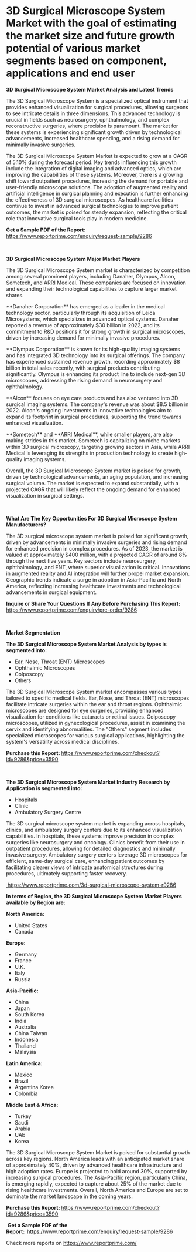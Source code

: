 <p><h1>3D Surgical Microscope System Market with the goal of estimating the market size and future growth potential of various market segments based on component, applications and end user</h1></p><p><strong>3D Surgical Microscope System Market Analysis and Latest Trends</strong></p>
<p><p>The 3D Surgical Microscope System is a specialized optical instrument that provides enhanced visualization for surgical procedures, allowing surgeons to see intricate details in three dimensions. This advanced technology is crucial in fields such as neurosurgery, ophthalmology, and complex reconstructive surgeries, where precision is paramount. The market for these systems is experiencing significant growth driven by technological advancements, increased healthcare spending, and a rising demand for minimally invasive surgeries.</p><p>The 3D Surgical Microscope System Market is expected to grow at a CAGR of 5.10% during the forecast period. Key trends influencing this growth include the integration of digital imaging and advanced optics, which are improving the capabilities of these systems. Moreover, there is a growing shift toward outpatient procedures, increasing the demand for portable and user-friendly microscope solutions. The adoption of augmented reality and artificial intelligence in surgical planning and execution is further enhancing the effectiveness of 3D surgical microscopes. As healthcare facilities continue to invest in advanced surgical technologies to improve patient outcomes, the market is poised for steady expansion, reflecting the critical role that innovative surgical tools play in modern medicine.</p></p>
<p><strong>Get a Sample PDF of the Report:&nbsp;</strong> <a href="https://www.reportprime.com/enquiry/request-sample/9286?utm_campaign=3361&utm_medium=2&utm_source=Github&utm_content=ia&utm_term=20032025&utm_id=3d-surgical-microscope-system">https://www.reportprime.com/enquiry/request-sample/9286</a></p>
<p>&nbsp;</p>
<p><strong>3D Surgical Microscope System Major Market Players</strong></p>
<p><p>The 3D Surgical Microscope System market is characterized by competition among several prominent players, including Danaher, Olympus, Alcon, Sometech, and ARRI Medical. These companies are focused on innovation and expanding their technological capabilities to capture larger market shares.</p><p>**Danaher Corporation** has emerged as a leader in the medical technology sector, particularly through its acquisition of Leica Microsystems, which specializes in advanced optical systems. Danaher reported a revenue of approximately $30 billion in 2022, and its commitment to R&D positions it for strong growth in surgical microscopes, driven by increasing demand for minimally invasive procedures.</p><p>**Olympus Corporation** is known for its high-quality imaging systems and has integrated 3D technology into its surgical offerings. The company has experienced sustained revenue growth, recording approximately $8 billion in total sales recently, with surgical products contributing significantly. Olympus is enhancing its product line to include next-gen 3D microscopes, addressing the rising demand in neurosurgery and ophthalmology.</p><p>**Alcon** focuses on eye care products and has also ventured into 3D surgical imaging systems. The company's revenue was about $8.5 billion in 2022. Alcon's ongoing investments in innovative technologies aim to expand its footprint in surgical procedures, supporting the trend towards enhanced visualization.</p><p>**Sometech** and **ARRI Medical**, while smaller players, are also making strides in this market. Sometech is capitalizing on niche markets within 3D surgical microscopy, targeting growing sectors in Asia, while ARRI Medical is leveraging its strengths in production technology to create high-quality imaging systems.</p><p>Overall, the 3D Surgical Microscope System market is poised for growth, driven by technological advancements, an aging population, and increasing surgical volume. The market is expected to expand substantially, with a projected CAGR that will likely reflect the ongoing demand for enhanced visualization in surgical settings.</p></p>
<p>&nbsp;</p>
<p><strong>What Are The Key Opportunities For 3D Surgical Microscope System Manufacturers?</strong></p>
<p><p>The 3D surgical microscope system market is poised for significant growth, driven by advancements in minimally invasive surgeries and rising demand for enhanced precision in complex procedures. As of 2023, the market is valued at approximately $400 million, with a projected CAGR of around 8% through the next five years. Key sectors include neurosurgery, ophthalmology, and ENT, where superior visualization is critical. Innovations in augmented reality and AI integration will further propel market expansion. Geographic trends indicate a surge in adoption in Asia-Pacific and North America, reflecting increasing healthcare investments and technological advancements in surgical equipment.</p></p>
<p><strong>Inquire or Share Your Questions If Any Before Purchasing This Report:</strong> <a href="https://www.reportprime.com/enquiry/pre-order/9286?utm_campaign=3361&utm_medium=2&utm_source=Github&utm_content=ia&utm_term=20032025&utm_id=3d-surgical-microscope-system">https://www.reportprime.com/enquiry/pre-order/9286</a></p>
<p>&nbsp;</p>
<p><strong>Market Segmentation</strong></p>
<p><strong>The 3D Surgical Microscope System Market Analysis by types is segmented into:</strong></p>
<p><ul><li>Ear, Nose, Throat (ENT) Microscopes</li><li>Ophthalmic Microscopes</li><li>Colposcopy</li><li>Others</li></ul></p>
<p><p>The 3D Surgical Microscope System market encompasses various types tailored to specific medical fields. Ear, Nose, and Throat (ENT) microscopes facilitate intricate surgeries within the ear and throat regions. Ophthalmic microscopes are designed for eye surgeries, providing enhanced visualization for conditions like cataracts or retinal issues. Colposcopy microscopes, utilized in gynecological procedures, assist in examining the cervix and identifying abnormalities. The "Others" segment includes specialized microscopes for various surgical applications, highlighting the system's versatility across medical disciplines.</p></p>
<p><strong>Purchase this Report:&nbsp;</strong><a href="https://www.reportprime.com/checkout?id=9286&price=3590&utm_campaign=3361&utm_medium=2&utm_source=Github&utm_content=ia&utm_term=20032025&utm_id=3d-surgical-microscope-system">https://www.reportprime.com/checkout?id=9286&price=3590</a></p>
<p>&nbsp;</p>
<p><strong>The 3D Surgical Microscope System Market Industry Research by Application is segmented into:</strong></p>
<p><ul><li>Hospitals</li><li>Clinic</li><li>Ambulatory Surgery Centre</li></ul></p>
<p><p>The 3D surgical microscope system market is expanding across hospitals, clinics, and ambulatory surgery centers due to its enhanced visualization capabilities. In hospitals, these systems improve precision in complex surgeries like neurosurgery and oncology. Clinics benefit from their use in outpatient procedures, allowing for detailed diagnostics and minimally invasive surgery. Ambulatory surgery centers leverage 3D microscopes for efficient, same-day surgical care, enhancing patient outcomes by facilitating clearer views of intricate anatomical structures during procedures, ultimately supporting faster recovery.</p></p>
<p><a href="https://www.reportprime.com/3d-surgical-microscope-system-r9286?utm_campaign=3361&utm_medium=2&utm_source=Github&utm_content=ia&utm_term=20032025&utm_id=3d-surgical-microscope-system">&nbsp;https://www.reportprime.com/3d-surgical-microscope-system-r9286</a></p>
<p><strong>In terms of Region, the 3D Surgical Microscope System Market Players available by Region are:</strong></p>
<p>
    <p> <strong> North America: </strong>
        <ul>
            <li>United States</li>
            <li>Canada</li>
        </ul>
        </p> 
    <p> <strong> Europe: </strong>
        <ul>
            <li>Germany</li>
            <li>France</li>
            <li>U.K.</li>
            <li>Italy</li>
            <li>Russia</li>
        </ul>
        </p> 
    <p> <strong> Asia-Pacific: </strong>
        <ul>
            <li>China</li>
            <li>Japan</li>
            <li>South Korea</li>
            <li>India</li>
            <li>Australia</li>
            <li>China Taiwan</li>
            <li>Indonesia</li>
            <li>Thailand</li>
            <li>Malaysia</li>
        </ul>
        </p> 
    <p> <strong> Latin America: </strong>
        <ul>
            <li>Mexico</li>
            <li>Brazil</li>
            <li>Argentina Korea</li>
            <li>Colombia</li>
        </ul>
        </p> 
    <p> <strong> Middle East & Africa: </strong>
        <ul>
            <li>Turkey</li>
            <li>Saudi</li>
            <li>Arabia</li>
            <li>UAE</li>
            <li>Korea</li>
        </ul>
    </p>
    </p>
<p><p>The 3D Surgical Microscope System Market is poised for substantial growth across key regions. North America leads with an anticipated market share of approximately 40%, driven by advanced healthcare infrastructure and high adoption rates. Europe is projected to hold around 30%, supported by increasing surgical procedures. The Asia-Pacific region, particularly China, is emerging rapidly, expected to capture about 25% of the market due to rising healthcare investments. Overall, North America and Europe are set to dominate the market landscape in the coming years.</p></p>
<p><strong>Purchase this Report: </strong><a href="https://www.reportprime.com/checkout?id=9286&price=3590&utm_campaign=3361&utm_medium=2&utm_source=Github&utm_content=ia&utm_term=20032025&utm_id=3d-surgical-microscope-system">https://www.reportprime.com/checkout?id=9286&price=3590</a></p>
<p>&nbsp;<strong>Get a Sample PDF of the Report:&nbsp;&nbsp;</strong><a href="https://www.reportprime.com/enquiry/request-sample/9286?utm_campaign=3361&utm_medium=2&utm_source=Github&utm_content=ia&utm_term=20032025&utm_id=3d-surgical-microscope-system">https://www.reportprime.com/enquiry/request-sample/9286</a></p>
<p><strong></strong></p>
<p>Check more reports on <a href="https://www.reportprime.com/?utm_campaign=3361&utm_medium=2&utm_source=Github&utm_content=ia&utm_term=20032025&utm_id=3d-surgical-microscope-system">https://www.reportprime.com/</a></p>
